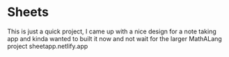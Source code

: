 # Sheets
This is just a quick project, I came up with a nice design for a note taking app and kinda wanted to built it now and not wait for the larger MathALang project
sheetapp.netlify.app
